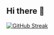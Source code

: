 ## Hi there 👋

[![GitHub Streak](https://streak-stats.demolab.com?user=emreguendogdu&theme=highcontrast)](https://git.io/streak-stats)

<!--
**emreguendogdu/emreguendogdu** is a ✨ _special_ ✨ repository because its `README.md` (this file) appears on your GitHub profile.

Here are some ideas to get you started:

- 🔭 I’m currently working on ...
- 🌱 I’m currently learning ...
- 👯 I’m looking to collaborate on ...
- 🤔 I’m looking for help with ...
- 💬 Ask me about ...
- 📫 How to reach me: ...
- 😄 Pronouns: ...
- ⚡ Fun fact: ...
-->

